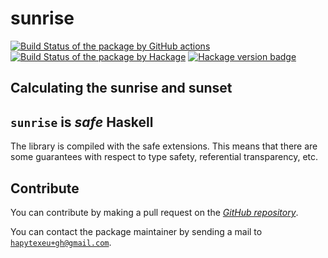 # sunrise

[![Build Status of the package by GitHub actions](https://github.com/hapytex/sunrise/actions/workflows/build-ci.yml/badge.svg)](https://github.com/hapytex/sunrise/actions/workflows/build-ci.yml)
[![Build Status of the package by Hackage](https://matrix.hackage.haskell.org/api/v2/packages/sunrise/badge)](https://matrix.hackage.haskell.org/#/package/sunrise)
[![Hackage version badge](https://img.shields.io/hackage/v/sunrise.svg)](https://hackage.haskell.org/package/sunrise)

## Calculating the sunrise and sunset


## `sunrise` is *safe* Haskell

The library is compiled with the safe extensions. This means that there are some
guarantees with respect to type safety, referential transparency, etc.

## Contribute

You can contribute by making a pull request on the [*GitHub
repository*](https://github.com/hapytex/sunrise).

You can contact the package maintainer by sending a mail to
[`hapytexeu+gh@gmail.com`](mailto:hapytexeu+gh@gmail.com).
